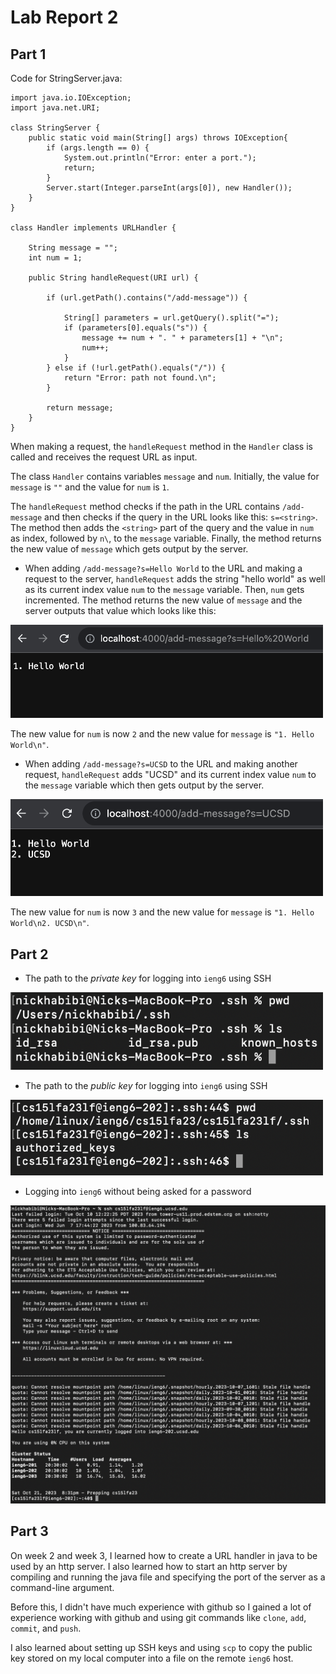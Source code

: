 <style>
    img[alt=sshot], img[alt=keys] {
        width:500px;
    }
</style>

# Lab Report 2

## Part 1

Code for StringServer.java:

```
import java.io.IOException;
import java.net.URI;

class StringServer {
    public static void main(String[] args) throws IOException{
        if (args.length == 0) {
            System.out.println("Error: enter a port.");
            return;
        }
        Server.start(Integer.parseInt(args[0]), new Handler());
    }
}

class Handler implements URLHandler {
    
    String message = "";
    int num = 1;

    public String handleRequest(URI url) {

        if (url.getPath().contains("/add-message")) {

            String[] parameters = url.getQuery().split("=");
            if (parameters[0].equals("s")) {
                message += num + ". " + parameters[1] + "\n";
                num++;
            }
        } else if (!url.getPath().equals("/")) {
            return "Error: path not found.\n";
        }

        return message;
    }
}
```

When making a request, the `handleRequest` method in the `Handler` class is called and receives the request URL as input. 

The class `Handler` contains variables `message` and `num`. Initially, the value for `message` is `""` and the value for `num` is `1`.

The `handleRequest` method checks if the path in the URL contains `/add-message` and then checks if the query in the URL looks like this: `s=<string>`. The method then adds the `<string>` part of the query and the value in `num` as index, followed by `n\`, to the `message` variable. Finally, the method returns the new value of `message` which gets output by the server.

- When adding `/add-message?s=Hello World` to the URL and making a request to the server, `handleRequest` adds the string "hello world" as well as its current index value `num` to the `message` variable. Then, `num` gets incremented. The method returns the new value of `message` and the server outputs that value which looks like this:

![sshot](./images/lab-2-1.png)

The new value for `num` is now `2` and the new value for `message` is `"1. Hello World\n"`.

- When adding `/add-message?s=UCSD` to the URL and making another request, `handleRequest` adds "UCSD" and its current index value `num` to the `message` variable which then gets output by the server.

![sshot](./images/lab-2-2.png)

The new value for `num` is now `3` and the new value for `message` is `"1. Hello World\n2. UCSD\n"`.

## Part 2

- The path to the *private key* for logging into `ieng6` using SSH

![keys](images/lab-2-3.png)

- The path to the *public key* for logging into `ieng6` using SSH

![keys](images/lab-2-4.png)

- Logging into `ieng6` without being asked for a password

![login](images/lab-2-5.png)

## Part 3

On week 2 and week 3, I learned how to create a URL handler in java to be used by an http server. I also learned how to start an http server by compiling and running the java file and specifying the port of the server as a command-line argument.

Before this, I didn't have much experience with github so I gained a lot of experience working with github and using git commands like `clone`, `add`, `commit`, and `push`.

I also learned about setting up SSH keys and using `scp` to copy the public key stored on my local computer into a file on the remote `ieng6` host.
